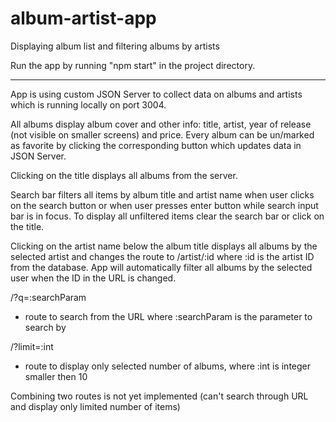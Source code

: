 # album-artist-app
Displaying album list and filtering albums by artists

Run the app by running "npm start" in the project directory.

----------

App is using custom JSON Server to collect data on albums and artists which is running locally on port 3004.

All albums display album cover and other info: title, artist, year of release (not visible on smaller screens) and price. Every album can be un/marked as favorite by clicking the corresponding button which updates data in JSON Server.

Clicking on the title displays all albums from the server.

Search bar filters all items by album title and artist name when user clicks on the search button or when user presses enter button while search input bar is in focus.
To display all unfiltered items clear the search bar or click on the title.

Clicking on the artist name below the album title displays all albums by the selected artist and changes the route to /artist/:id where :id is the artist ID from the database. App will automatically filter all albums by the selected user when the ID in the URL is changed.

/?q=:searchParam
- route to search from the URL where :searchParam is the parameter to search by

/?limit=:int 
- route to display only selected number of albums, where :int is integer smaller then 10

Combining two routes is not yet implemented (can't search through URL and display only limited number of items)
